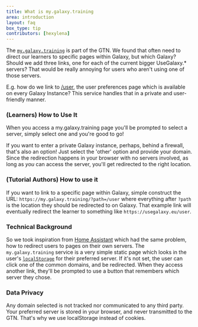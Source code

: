 ```yaml
---
title: What is my.galaxy.training
area: introduction
layout: faq
box_type: tip
contributors: [hexylena]
---
```


The [`my.galaxy.training`](https://my.galaxy.training) is part of the GTN. We found that often need to direct our learners to specific pages within Galaxy, but which Galaxy? Should we add three links, one for each of the current bigger UseGalaxy.* servers? That would be really annoying for users who aren't using one of those servers.

E.g. how do we link to [/user](https://my.galaxy.training/?path=/user), the user preferences page which is available on every Galaxy Instance? This service handles that in a private and user-friendly manner.

### (Learners) How to Use It

When you access a my.galaxy.training page you'll be prompted to select a server, simply select one and you're good to go!

If you want to enter a private Galaxy instance, perhaps, behind a firewall, that's also an option! Just select the 'other' option and provide your domain. Since the redirection happens in your browser with no servers involved, as long as *you* can access the server, you'll get redirected to the right location.

### (Tutorial Authors) How to use it

If you want to link to a specific page within Galaxy, simple construct the URL: `https://my.galaxy.training/?path=/user` where everything after `?path` is the location they should be redirected to on Galaxy. That example link will eventually redirect the learner to something like `https://usegalaxy.eu/user`.

### Technical Background

So we took inspiration from [Home Assistant](https://my.home-assistant.io/) which had the same problem, how to redirect users to pages on their own servers. The `my.galaxy.training` service is a very simple static page which looks in the user's [`localStorage`](https://developer.mozilla.org/en-US/docs/Web/API/Window/localStorage) for their preferred server.
If it's not set, the user can click one of the common domains, and be redirected. When they access another link, they'll be prompted to use a button that remembers which server they chose.

### Data Privacy

Any domain selected is not tracked nor communicated to any third party. Your preferred server is stored in your browser, and never transmitted to the GTN. That's why we use localStorage instead of cookies.
